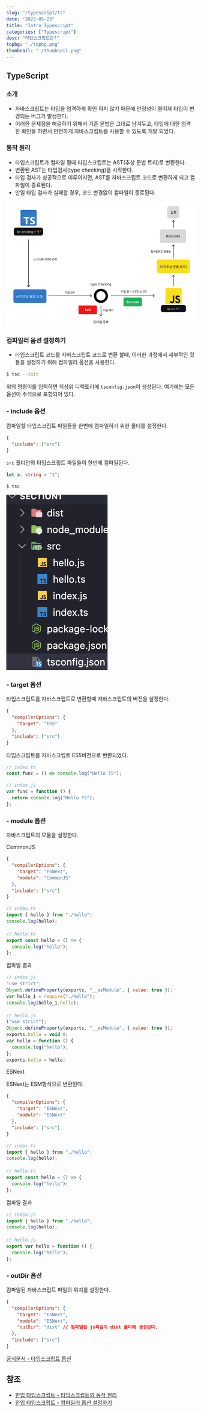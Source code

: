 ```yaml
---
slug: "/typescript/ts"
date: "2023-05-23"
title: "Intro Typescript"
categories: ["Typescript"]
desc: "타입스크립트란?"
topbg: "./topbg.png"
thumbnail: "./thumbnail.png"
---
```


## TypeScript

### 소개

- 자바스크립트는 타입을 엄격하게 확인 하지 않기 때문에 안정성이 떨어져 타입이 변경되는 버그가 발생한다.
- 이러한 문제점을 해결하기 위해서 기존 문법은 그대로 남겨두고, 타입에 대한 엄격한 확인을 하면서 안전하게 자바스크립트를 사용할 수 있도록 개발 되었다.

### 동작 원리

- 타입스크립트가 컴파일 될때 타입스크립트는 AST(추상 문법 트리)로 변환한다.
- 변환된 AST는 타입검사(type checking)을 시작한다.
- 타입 검사가 성공적으로 이루어지면, AST를 자바스크립트 코드로 변환하게 되고 컴파일이 종료된다.
- 만일 타입 검사가 실패할 경우, 코드 변경없이 컴파일이 종료된다.

![ts 동작 순서](./tscycle.png)

### 컴파일러 옵션 설정하기

- 타입스크립트 코드를 자바스크립트 코드로 변환 할때, 이러한 과정에서 세부적인 것들을 설정하기 위해 컴파일러 옵션을 사용한다.

```bash
$ tsc --init
```

위의 명령어를 입력하면 최상위 디렉토리에 `tsconfig.json`이 생성된다. 여기에는 모든 옵션이 주석으로 포함되어 있다.

### - include 옵션

컴파일할 타입스크립트 파일들을 한번에 컴파일하기 위한 폴더를 설정한다.

```json {numberLines}
{
  "include": ["src"]
}
```

`src` 폴더안의 타입스크립트 파일들이 한번에 컴파일된다.

```ts {numberLines}
let a: string = "1";
```

```bash
$ tsc
```

![src에 있던 ts파일들이 js로 변환되었다.](./comfile.png)

### - target 옵션

타입스크립트를 자바스크립트로 변환할때 자바스크립트의 버전을 설정한다.

```json {numberLines}
{
  "compilerOptions": {
    "target": "ES5"
  },
  "include": ["src"]
}
```

타입스크립트를 자바스크립트 ES5버전으로 변환되었다.

```ts {numberLines}
// index.ts
const func = () => console.log("Hello TS");
```

```js {numberLines}
// index.js
var func = function () {
  return console.log("Hello TS");
};
```

### - module 옵션

자바스크립트의 모듈을 설정한다.

CommonJS

```json {numberLines}
{
  "compilerOptions": {
    "target": "ESNext",
    "module": "CommonJS"
  },
  "include": ["src"]
}
```

```ts {numberLines}
// index.ts
import { hello } from "./hello";
console.log(hello);

// hello.ts
export const hello = () => {
  console.log("hello");
};
```

컴파일 결과

```js {numberLines}
// index.js
"use strict";
Object.defineProperty(exports, "__esModule", { value: true });
var hello_1 = require("./hello");
console.log(hello_1.hello);

// hello.js
("use strict");
Object.defineProperty(exports, "__esModule", { value: true });
exports.hello = void 0;
var hello = function () {
  console.log("hello");
};
exports.hello = hello;
```

ESNext

ESNext는 ESM형식으로 변환된다.

```json {numberLines}
{
  "compilerOptions": {
    "target": "ESNext",
    "module": "ESNext"
  },
  "include": ["src"]
}
```

```ts {numberLines}
// index.ts
import { hello } from "./hello";
console.log(hello);

// hello.ts
export const hello = () => {
  console.log("hello");
};
```

컴파일 결과

```js {numberLines}
// index.js
import { hello } from "./hello";
console.log(hello);

// hello.js
export var hello = function () {
  console.log("hello");
};
```

### - outDir 옵션

컴파일된 자바스크립트 파일의 위치를 설정한다.

```json {numberLines}
{
  "compilerOptions": {
    "target": "ESNext",
    "module": "ESNext",
    "outDir": "dist" // 컴파일된 js파일이 dist 폴더에 생성된다.
  },
  "include": ["src"]
}
```

[공식문서 - 타입스크립트 옵션](https://www.typescriptlang.org/tsconfig)

## 참조

- [한입 타입스크립트 - 타입스크립트의 동작 원리](https://ts.winterlood.com/d67c7b28-c191-46ee-9bdc-2ae8643c2028)
- [한입 타입스크립트 - 컴파일러 옵션 설정하기](https://ts.winterlood.com/e7ec2f43-9d8c-4d30-bb2c-29e1b57f6a39)
